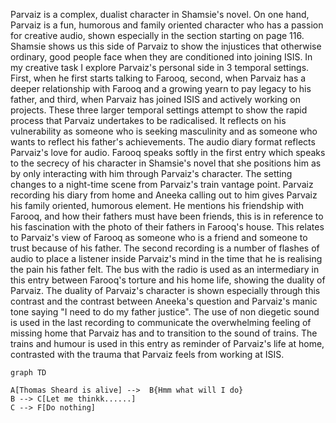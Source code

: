 Parvaiz is a complex, dualist character in Shamsie's novel. On one hand, Parvaiz is a fun, humorous and family oriented character who has a passion for creative audio, shown especially in the section starting on page 116. Shamsie shows us this side of Parvaiz to show the injustices that otherwise ordinary, good people face when they are conditioned into joining ISIS. In my creative task I explore Parvaiz's personal side in 3 temporal settings. First, when he first starts talking to Farooq, second, when Parvaiz has a deeper relationship with Farooq and a growing yearn to pay legacy to his father, and third, when Parvaiz has joined ISIS and actively working on projects. These three larger temporal settings attempt to show the rapid process that Parvaiz undertakes to be radicalised. It reflects on his vulnerability as someone who is seeking masculinity and as someone who wants to reflect his father's achievements. The audio diary format reflects Parvaiz's love for audio. Farooq speaks softly in the first entry which speaks to the secrecy of his character in Shamsie's novel that she positions him as by only interacting with him through Parvaiz's character. The setting changes to a night-time scene from Parvaiz's train vantage point. Parvaiz recording his diary from home and Aneeka calling out to him gives Parvaiz his family oriented, humorous element. He mentions his friendship with Farooq, and how their fathers must have been friends, this is in reference to his fascination with the photo of their fathers in Farooq's house. This relates to Parvaiz's view of Farooq as someone who is a friend and someone to trust because of his father. The second recording is a number of flashes of audio to place a listener inside Parvaiz's mind in the time that he is realising the pain his father felt. The bus with the radio is used as an intermediary in this entry between Farooq's torture and his home life, showing the duality of Parvaiz. The duality of Parvaiz's character is shown especially through this contrast and the contrast between Aneeka's question and Parvaiz's manic tone saying "I need to do my father justice". The use of non diegetic sound is used in the last recording to communicate the overwhelming feeling of missing home that Parvaiz has and to transition to the sound of trains. The trains and humour is used in this entry as reminder of Parvaiz's life at home, contrasted with the trauma that Parvaiz feels from working at ISIS. 

```mermaid
graph TD

A[Thomas Sheard is alive] -->  B{Hmm what will I do}
B --> C[Let me thinkk......]
C --> F[Do nothing]
```